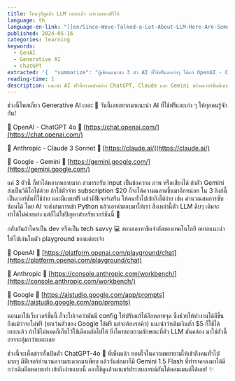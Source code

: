 ```yaml
---
title: ไหนๆก็พูดถึง LLM เยอะแล้ว มารวมของฟรีให้
language: th
language-en-link: "[[en/Since-Weve-Talked-a-Lot-About-LLM-Here-Are-Some-Free-Ones|Since-Weve-Talked-a-Lot-About-LLM-Here-Are-Some-Free-Ones]]"
published: 2024-05-16
categories: learning
keywords:
  - GenAI
  - Generative AI
  - ChatGPT
extracted: '{  "summarize": "ผู้เขียนแนะนำ 3 ตัว AI ที่ใช้ฟรีและเก่งๆ ได้แก่ OpenAI - ChatGPT 4o, Anthropic - Claude 3 Sonnet และ Google - Gemini ซึ่งสามารถรับ input เป็นข้อความ ภาพ หรือเสียงได้ และมีฟีเจอร์เสริมให้คนทั่วไปเข้าถึงได้ง่าย",  "keywords": ["Generative AI", "OpenAI", "ChatGPT", "Anthropic", "Claude", "Google", "Gemini"]}'
reading-time: 1
description: แนะนำ AI ฟรีที่ทรงพลังอย่าง ChatGPT, Claude และ Gemini พร้อมเวอร์ชั่นพิเศษสำหรับผู้เชี่ยวชาญ ที่อยากเข้าถึงการควบคุมที่มากกว่าเดิม
---
```

ช่วงนี้โพสเกี่ยว Generative AI เยอะ 🧠 วันนี้เลยอยากมาแนะนำ AI ที่ใช้ฟรีและเก่ง ๆ ให้ทุกคนรู้จักกัน!

🌟 OpenAI - ChatGPT 4o 🔗 [https://chat.openai.com/](https://chat.openai.com/)

🌟 Anthropic - Claude 3 Sonnet 🔗 [https://claude.ai/](https://claude.ai/)

🌟 Google - Gemini 🔗 [https://gemini.google.com/](https://gemini.google.com/)

แค่ 3 ตัวนี้ ก็ทำได้หลากหลายมาก สามารถรับ input เป็นข้อความ ภาพ หรือเสียงได้ ถ้าตัว Gemini ส่งเป็นวีดีโอได้ด้วย ถ้าใช้ตัวจ่าย subscription $20 ก็จะได้ความฉลาดขึ้นมาอีกหน่อย ใน 3 ลิงก์นี้เป็นเวอร์ชันที่ใช้ง่าย และมีแบบฟรี แล้วมีฟีเจอร์เสริม ให้คนทั่วไปเข้าถึงได้ง่าย เช่น คำนวณสมการซับซ้อนได้ โดย AI จะส่งสมการเข้า Python แล้วเอาคำตอบมาให้เรา สิ่งเหล่านี้ตัว LLM ดิบๆ เดิมจะทำได้ไม่ค่อยเก่ง แต่ก็ไม่ใช่ปัญหาสำหรับเวอร์ชันนี้ 💪

กลับกันถ้าใครเป็น dev หรือเป็น tech savvy 💻 ชอบลองหาขีดจำกัดของเทคโนโลยี อยากแนะนำให้ไปเล่นในตัว playground ของแต่ละเจ้า

🔹 OpenAI 🔗 [https://platform.openai.com/playground/chat](https://platform.openai.com/playground/chat)

🔹 Anthropic 🔗 [https://console.anthropic.com/workbench/](https://console.anthropic.com/workbench/)

🔹 Google 🔗 [https://aistudio.google.com/app/prompts](https://aistudio.google.com/app/prompts)

ตอนมาใช้เว็บเวอร์ชั่นนี้ ก็จะไปเจอว่ามันมี config ให้ปรับแก้ได้อีกหลายจุด ซึ่งช่วยให้ทำงานได้ดีขึ้น ถึงแม้ว่าจะไม่ฟรี (ยกเว้นตัวของ Google ใช้ฟรี แต่จะต้องรอคิว) แนะนำว่าเติมเงินสัก $5 ก็ใช้ได้เยอะแล้ว ถ้าใช้ไม่หมดก็เก็บไว้ใช้เดือนถัดไปได้ ยิ่งใครชอบถามลักษณะที่ตัว LLM มันคล่อง มาใช่ตัวนี้อาจจะคุ้มกว่าเยอะเลย

ช่วงนี้จะเห็นข่าวทั้งเปิดตัว ChatGPT-4o 📣 ที่เห็นแล้ว ยอมใจในความพยายามให้เข้าถึงคนทั่วไปมากๆ มีฟีเจอร์อำนวนความสะดวกมาเพียบ แล้ววันต่อมาก็มี Gemini 1.5 Flash ที่ทำราคาลงมาได้ดีกว่าเดิมอีกหลายเท่า เข้าถึงง่ายแบบนี้ ลองใช้ดูแล้วมาแชร์ประสบการณ์กันใต้คอมเมนต์ได้เลย! ✨